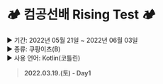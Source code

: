 # 🏕 컴공선배 Rising Test 🏕
▶︎ 기간: 2022년 05월 21일 ~ 2022년 06월 03일  
▶︎ 종류: 쿠팡이츠(B)  
▶︎ 사용 언어: Kotlin(코틀린)  
  
  
>**2022.03.19.(토) - Day1**
